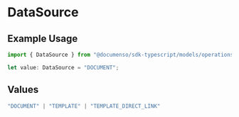 # DataSource

## Example Usage

```typescript
import { DataSource } from "@documenso/sdk-typescript/models/operations";

let value: DataSource = "DOCUMENT";
```

## Values

```typescript
"DOCUMENT" | "TEMPLATE" | "TEMPLATE_DIRECT_LINK"
```
